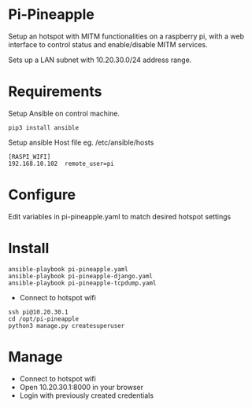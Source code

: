 # Pi-Pineapple
Setup an hotspot with MITM functionalities on a raspberry pi, with a web interface to control status and enable/disable MITM services.

Sets up a LAN subnet with 10.20.30.0/24 address range.

# Requirements
Setup Ansible on control machine.
```
pip3 install ansible
```
Setup ansible Host file
eg. /etc/ansible/hosts
```
[RASPI_WIFI]
192.168.10.102  remote_user=pi
```
# Configure
Edit variables in pi-pineapple.yaml to match desired hotspot settings

# Install
```
ansible-playbook pi-pineapple.yaml
ansible-playbook pi-pineapple-django.yaml
ansible-playbook pi-pineapple-tcpdump.yaml
```
- Connect to hotspot wifi
```
ssh pi@10.20.30.1
cd /opt/pi-pineapple
python3 manage.py createsuperuser
```

# Manage
- Connect to hotspot wifi
- Open 10.20.30.1:8000 in your browser
- Login with previously created credentials
